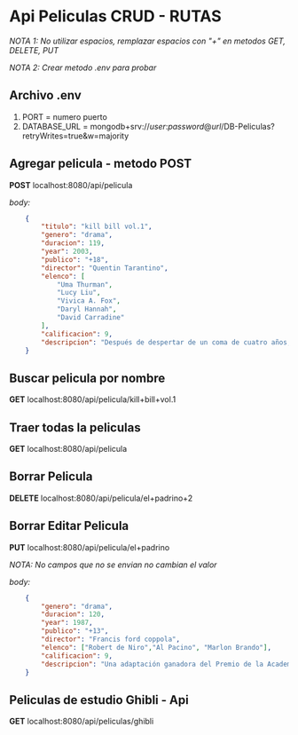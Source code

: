 # Api Peliculas CRUD - RUTAS

*NOTA 1: No utilizar espacios, remplazar espacios con "+" en metodos GET, DELETE, PUT*

*NOTA 2: Crear metodo .env para probar* 

Archivo .env
------------------
1. PORT = numero puerto
2. DATABASE_URL = mongodb+srv://*user*:*password*@*url*/DB-Peliculas?retryWrites=true&w=majority


## Agregar pelicula - metodo POST 

**POST** localhost:8080/api/pelicula

*body:*
```JSON
    {
        "titulo": "kill bill vol.1",
        "genero": "drama",
        "duracion": 119,
        "year": 2003,
        "publico": "+18",
        "director": "Quentin Tarantino",
        "elenco": [
            "Uma Thurman",
            "Lucy Liu",
            "Vivica A. Fox",
            "Daryl Hannah",
            "David Carradine"
        ],
        "calificacion": 9,
        "descripcion": "Después de despertar de un coma de cuatro años, un ex asesino se vengó del equipo de asesinos que la traicionaron.",
    }
```

## Buscar pelicula por nombre

**GET** localhost:8080/api/pelicula/kill+bill+vol.1

## Traer todas la peliculas

**GET** localhost:8080/api/pelicula

## Borrar Pelicula

**DELETE** localhost:8080/api/pelicula/el+padrino+2

## Borrar Editar Pelicula 

**PUT** localhost:8080/api/pelicula/el+padrino

*NOTA: No campos que no se envian no cambian el valor*

*body:*
```JSON
    {
        "genero": "drama",
        "duracion": 120,
        "year": 1987,
        "publico": "+13",
        "director": "Francis ford coppola",
        "elenco": ["Robert de Niro","Al Pacino", "Marlon Brando"],
        "calificacion": 9,
        "descripcion": "Una adaptación ganadora del Premio de la Academia, de la novela de Mario Puzo acerca de la familia"
    }
```

## Peliculas de estudio Ghibli - Api 

**GET** localhost:8080/api/peliculas/ghibli
